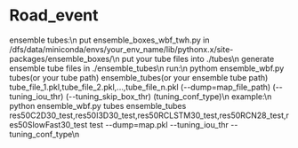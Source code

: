 # Road_event
ensemble tubes:\n
	put ensemble_boxes_wbf_twh.py in /dfs/data/miniconda/envs/your_env_name/lib/pythonx.x/site-packages/ensemble_boxes/\n
	put your tube files into ./tubes\n
	generate ensemble tube files in ./ensemble_tubes\n
	run:\n
		pythom ensemble_wbf.py tubes(or your tube path) ensemble_tubes(or your ensemble tube path) tube_file_1.pkl,tube_file_2.pkl,...,tube_file_n.pkl (--dump=map_file_path) (--tuning_iou_thr) (--tuning_skip_box_thr) (tuning_conf_type)\n
	example:\n
		python ensemble_wbf.py tubes ensemble_tubes res50C2D30_test,res50I3D30_test,res50RCLSTM30_test,res50RCN28_test,res50SlowFast30_test test --dump=map.pkl --tuning_iou_thr --tuning_conf_type\n

